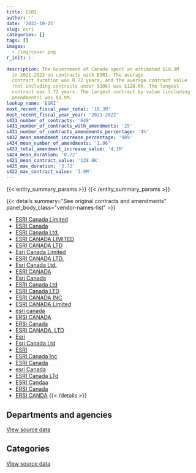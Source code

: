 ```yaml
---
title: ESRI
author: ''
date: '2022-10-25'
slug: esri
categories: []
tags: []
images:
  - /img/cover.png
r_init: |-
  
description: The Government of Canada spent an estimated $18.3M
  in 2021-2022 on contracts with ESRI. The average
  contract duration was 0.72 years, and the average contract value
  (not including contracts under $10k) was $128.6K. The longest
  contract was 3.72 years. The largest contract by value (including
  amendments) was $3.9M.
lookup_name: 'ESRI'
most_recent_fiscal_year_total: '18.3M'
most_recent_fiscal_year_year: '2021-2022'
s431_number_of_contracts: '648'
s431_number_of_contracts_with_amendments: '25'
s431_number_of_contracts_amendments_percentage: '4%'
s432_mean_amendment_increase_percentage: '90%'
s434_mean_number_of_amendments: '1.96'
s433_total_amendment_increase_value: '4.1M'
s424_mean_duration: '0.72'
s421_mean_contract_value: '128.6K'
s425_max_duration: '3.72'
s422_max_contract_value: '3.9M'
---
```


<script src="/rmarkdown-libs/htmlwidgets/htmlwidgets.js"></script>
<link href="/rmarkdown-libs/datatables-css/datatables-crosstalk.css" rel="stylesheet" />
<script src="/rmarkdown-libs/datatables-binding/datatables.js"></script>
<script src="/rmarkdown-libs/jquery/jquery-3.6.0.min.js"></script>
<link href="/rmarkdown-libs/dt-core-bootstrap/css/dataTables.bootstrap.min.css" rel="stylesheet" />
<link href="/rmarkdown-libs/dt-core-bootstrap/css/dataTables.bootstrap.extra.css" rel="stylesheet" />
<script src="/rmarkdown-libs/dt-core-bootstrap/js/jquery.dataTables.min.js"></script>
<script src="/rmarkdown-libs/dt-core-bootstrap/js/dataTables.bootstrap.min.js"></script>
<link href="/rmarkdown-libs/crosstalk/css/crosstalk.min.css" rel="stylesheet" />
<script src="/rmarkdown-libs/crosstalk/js/crosstalk.min.js"></script>
<script src="/rmarkdown-libs/htmlwidgets/htmlwidgets.js"></script>
<link href="/rmarkdown-libs/datatables-css/datatables-crosstalk.css" rel="stylesheet" />
<script src="/rmarkdown-libs/datatables-binding/datatables.js"></script>
<script src="/rmarkdown-libs/jquery/jquery-3.6.0.min.js"></script>
<link href="/rmarkdown-libs/dt-core-bootstrap/css/dataTables.bootstrap.min.css" rel="stylesheet" />
<link href="/rmarkdown-libs/dt-core-bootstrap/css/dataTables.bootstrap.extra.css" rel="stylesheet" />
<script src="/rmarkdown-libs/dt-core-bootstrap/js/jquery.dataTables.min.js"></script>
<script src="/rmarkdown-libs/dt-core-bootstrap/js/dataTables.bootstrap.min.js"></script>
<link href="/rmarkdown-libs/crosstalk/css/crosstalk.min.css" rel="stylesheet" />
<script src="/rmarkdown-libs/crosstalk/js/crosstalk.min.js"></script>

{{< entity_summary_params >}}
{{< /entity_summary_params >}}

{{< details summary="See original contracts and amendments" panel_body_class="vendor-names-list" >}}
- [ESRI Canada Limited](https://search.open.canada.ca/en/ct/?sort=contract_value_f%20desc&page=1&search_text=%22ESRI%20Canada%20Limited%22)
- [ESRI Canada](https://search.open.canada.ca/en/ct/?sort=contract_value_f%20desc&page=1&search_text=%22ESRI%20Canada%22)
- [ESRI Canada Ltd.](https://search.open.canada.ca/en/ct/?sort=contract_value_f%20desc&page=1&search_text=%22ESRI%20Canada%20Ltd.%22)
- [ESRI CANADA LIMITED](https://search.open.canada.ca/en/ct/?sort=contract_value_f%20desc&page=1&search_text=%22ESRI%20CANADA%20LIMITED%22)
- [ESRI CANADA LTD](https://search.open.canada.ca/en/ct/?sort=contract_value_f%20desc&page=1&search_text=%22ESRI%20CANADA%20LTD%22)
- [Esri Canada Limited](https://search.open.canada.ca/en/ct/?sort=contract_value_f%20desc&page=1&search_text=%22Esri%20Canada%20Limited%22)
- [ESRI CANADA LTD.](https://search.open.canada.ca/en/ct/?sort=contract_value_f%20desc&page=1&search_text=%22ESRI%20CANADA%20LTD.%22)
- [Esri Canada Ltd.](https://search.open.canada.ca/en/ct/?sort=contract_value_f%20desc&page=1&search_text=%22Esri%20Canada%20Ltd.%22)
- [ESRI CANADA](https://search.open.canada.ca/en/ct/?sort=contract_value_f%20desc&page=1&search_text=%22ESRI%20CANADA%22)
- [Esri Canada](https://search.open.canada.ca/en/ct/?sort=contract_value_f%20desc&page=1&search_text=%22Esri%20Canada%22)
- [ESRI Canada Ltd](https://search.open.canada.ca/en/ct/?sort=contract_value_f%20desc&page=1&search_text=%22ESRI%20Canada%20Ltd%22)
- [ESRI Canada LTD](https://search.open.canada.ca/en/ct/?sort=contract_value_f%20desc&page=1&search_text=%22ESRI%20Canada%20LTD%22)
- [ESRI CANADA INC](https://search.open.canada.ca/en/ct/?sort=contract_value_f%20desc&page=1&search_text=%22ESRI%20CANADA%20INC%22)
- [ESRI CANADA Limited](https://search.open.canada.ca/en/ct/?sort=contract_value_f%20desc&page=1&search_text=%22ESRI%20CANADA%20Limited%22)
- [esri canada](https://search.open.canada.ca/en/ct/?sort=contract_value_f%20desc&page=1&search_text=%22esri%20canada%22)
- [ERSI CANADA](https://search.open.canada.ca/en/ct/?sort=contract_value_f%20desc&page=1&search_text=%22ERSI%20CANADA%22)
- [ERSi Canada](https://search.open.canada.ca/en/ct/?sort=contract_value_f%20desc&page=1&search_text=%22ERSi%20Canada%22)
- [ESRI CANADA, LTD](https://search.open.canada.ca/en/ct/?sort=contract_value_f%20desc&page=1&search_text=%22ESRI%20CANADA%2c%20LTD%22)
- [Esri](https://search.open.canada.ca/en/ct/?sort=contract_value_f%20desc&page=1&search_text=%22Esri%22)
- [Esri Canada Ltd](https://search.open.canada.ca/en/ct/?sort=contract_value_f%20desc&page=1&search_text=%22Esri%20Canada%20Ltd%22)
- [ESRI](https://search.open.canada.ca/en/ct/?sort=contract_value_f%20desc&page=1&search_text=%22ESRI%22)
- [ESRI Canada Inc](https://search.open.canada.ca/en/ct/?sort=contract_value_f%20desc&page=1&search_text=%22ESRI%20Canada%20Inc%22)
- [ESRI Canada](https://search.open.canada.ca/en/ct/?sort=contract_value_f%20desc&page=1&search_text=%22ESRI%20%20Canada%22)
- [esri Canada](https://search.open.canada.ca/en/ct/?sort=contract_value_f%20desc&page=1&search_text=%22esri%20Canada%22)
- [ESRI Canada LTd](https://search.open.canada.ca/en/ct/?sort=contract_value_f%20desc&page=1&search_text=%22ESRI%20Canada%20LTd%22)
- [ESRI Candaa](https://search.open.canada.ca/en/ct/?sort=contract_value_f%20desc&page=1&search_text=%22ESRI%20Candaa%22)
- [ERSI Canada](https://search.open.canada.ca/en/ct/?sort=contract_value_f%20desc&page=1&search_text=%22ERSI%20Canada%22)
- [ERSI CANDA](https://search.open.canada.ca/en/ct/?sort=contract_value_f%20desc&page=1&search_text=%22ERSI%20CANDA%22)
{{< /details >}}

## Departments and agencies

<div id="htmlwidget-1" style="width:100%;height:auto;" class="datatables html-widget"></div>
<script type="application/json" data-for="htmlwidget-1">{"x":{"style":"bootstrap","filter":"none","vertical":false,"data":[["<a href=\"/departments/aafc-aac/\">Agriculture and Agri-Food Canada<\/a>","<a href=\"/departments/aandc-aadnc/\">Crown-Indigenous Relations and Northern Affairs Canada<\/a>","<a href=\"/departments/cbsa-asfc/\">Canada Border Services Agency<\/a>","<a href=\"/departments/cer-rec/\">Canada Energy Regulator<\/a>","<a href=\"/departments/cfia-acia/\">Canadian Food Inspection Agency<\/a>","<a href=\"/departments/cic/\">Immigration, Refugees and Citizenship Canada<\/a>","<a href=\"/departments/cnsc-ccsn/\">Canadian Nuclear Safety Commission<\/a>","<a href=\"/departments/cra-arc/\">Canada Revenue Agency<\/a>","<a href=\"/departments/csc-scc/\">Correctional Service of Canada<\/a>","<a href=\"/departments/dfatd-maecd/\">Global Affairs Canada<\/a>","<a href=\"/departments/dfo-mpo/\">Fisheries and Oceans Canada<\/a>","<a href=\"/departments/dnd-mdn/\">National Defence<\/a>","<a href=\"/departments/ec/\">Environment and Climate Change Canada<\/a>","<a href=\"/departments/elections/\">Elections Canada<\/a>","<a href=\"/departments/esdc-edsc/\">Employment and Social Development Canada<\/a>","<a href=\"/departments/hc-sc/\">Health Canada<\/a>","<a href=\"/departments/iaac-aeic/\">Impact Assessment Agency of Canada<\/a>","<a href=\"/departments/ijc-cmi/\">International Joint Commission<\/a>","<a href=\"/departments/infc/\">Infrastructure Canada<\/a>","<a href=\"/departments/isc-sac/\">Indigenous Services Canada<\/a>","<a href=\"/departments/nrc-cnrc/\">National Research Council Canada<\/a>","<a href=\"/departments/nrcan-rncan/\">Natural Resources Canada<\/a>","<a href=\"/departments/pc/\">Parks Canada<\/a>","<a href=\"/departments/pch/\">Canadian Heritage<\/a>","<a href=\"/departments/phac-aspc/\">Public Health Agency of Canada<\/a>","<a href=\"/departments/ps-sp/\">Public Safety Canada<\/a>","<a href=\"/departments/pwgsc-tpsgc/\">Public Services and Procurement Canada<\/a>","<a href=\"/departments/rcmp-grc/\">Royal Canadian Mounted Police<\/a>","<a href=\"/departments/statcan/\">Statistics Canada<\/a>","<a href=\"/departments/tc/\">Transport Canada<\/a>"],[309907.34,433170.61,20842.69,65830.38,43824.38,85317.4,14018.32,null,9077.21,140360.05,720774.48,4460857.66,849153.27,182396.79,82568.46,97751.07,28400.08,14729.98,null,31474.1,32234.13,1008338.43,870267.27,15603.26,48101.64,147304.84,132953.91,1192980.66,61162.55,310310.91],[101559.3,242440.67,55880.52,95464.6,58947.06,68442.83,null,null,null,850724.41,2003087.42,5627389.46,1524910.42,344481.4,228302.25,32368.58,93068.42,15420.42,24365.63,28472.17,33071.15,1038312.92,735030.35,50196.41,45371.08,129531.65,112162.19,628910.51,13561.13,141375.11],[334650.36,639890.17,1322.01,63088.78,143402.97,46390.83,39493.5,null,10246.07,815298.31,2839032.65,3679354.21,221851.52,353924.9,114918.89,7084.86,77918.37,15674.67,13881.5,106642.45,62532.23,1415305.96,709151.05,68350.42,363360.11,129389.63,111516.51,2255238.87,113741.22,273770.37],[1129027.3,47906.79,21419.07,128229.94,361019.04,152271.06,1558.65,12393.29,27529.83,1084217.56,3059501.21,4584752.99,1680676.41,466260.32,163541.61,35564.73,152958.06,15707,36986.52,680328.42,48576.29,1165674.93,771272.49,27358.47,28351.7,101759.38,158080.4,1129093.61,964523.05,93079.06]],"container":"<table class=\"table table-striped table-hover row-border order-column display\">\n  <thead>\n    <tr>\n      <th>Department<\/th>\n      <th>2018-2019<\/th>\n      <th>2019-2020<\/th>\n      <th>2020-2021<\/th>\n      <th>2021-2022<\/th>\n    <\/tr>\n  <\/thead>\n<\/table>","options":{"order":[[4,"desc"]],"pageLength":10,"autoWidth":true,"columnDefs":[{"targets":1,"render":"function(data, type, row, meta) {\n    return type !== 'display' ? data : DTWidget.formatCurrency(data, \"$\", 2, 3, \",\", \".\", true, null);\n  }"},{"targets":2,"render":"function(data, type, row, meta) {\n    return type !== 'display' ? data : DTWidget.formatCurrency(data, \"$\", 2, 3, \",\", \".\", true, null);\n  }"},{"targets":3,"render":"function(data, type, row, meta) {\n    return type !== 'display' ? data : DTWidget.formatCurrency(data, \"$\", 2, 3, \",\", \".\", true, null);\n  }"},{"targets":4,"render":"function(data, type, row, meta) {\n    return type !== 'display' ? data : DTWidget.formatCurrency(data, \"$\", 2, 3, \",\", \".\", true, null);\n  }"},{"width":"16%","targets":[1,2,3,4]},{"className":"dt-right","targets":[1,2,3,4]}],"orderClasses":false}},"evals":["options.columnDefs.0.render","options.columnDefs.1.render","options.columnDefs.2.render","options.columnDefs.3.render"],"jsHooks":[]}</script>
<p class="text-right">
<a href="https://github.com/GoC-Spending/contracts-data/tree/main/data/out/vendors/esri/summary_by_fiscal_year_by_department.csv" class="source-data-link btn btn-link">View source data</a>
</p>

## Categories

<div id="htmlwidget-2" style="width:100%;height:auto;" class="datatables html-widget"></div>
<script type="application/json" data-for="htmlwidget-2">{"x":{"style":"bootstrap","filter":"none","vertical":false,"data":[["<a href=\"/categories/other/\">(Other)<\/a>","<a href=\"/categories/facilities_and_construction/\">Facilities and construction<\/a>","<a href=\"/categories/office_management/\">Office management<\/a>","<a href=\"/categories/defence/\">Defence<\/a>","<a href=\"/categories/professional_services/\">Professional services<\/a>","<a href=\"/categories/information_technology/\">Information technology<\/a>","<a href=\"/categories/industrial_products_and_services/\">Industrial products and services<\/a>","<a href=\"/categories/human_capital/\">Human capital<\/a>"],[null,null,10007.28,4460857.66,114697.42,6767399.64,null,56749.87],[null,null,null,5616710.96,74743.39,8490258.58,null,141135.12],[33671.7,null,null,3666187.21,59680.83,11243647.5,13167,10069.17],[null,643712.33,null,3889639.47,116002.84,13622740.39,null,57524.16]],"container":"<table class=\"table table-striped table-hover row-border order-column display\">\n  <thead>\n    <tr>\n      <th>Category<\/th>\n      <th>2018-2019<\/th>\n      <th>2019-2020<\/th>\n      <th>2020-2021<\/th>\n      <th>2021-2022<\/th>\n    <\/tr>\n  <\/thead>\n<\/table>","options":{"order":[[4,"desc"]],"dom":"t","pageLength":30,"autoWidth":true,"columnDefs":[{"targets":1,"render":"function(data, type, row, meta) {\n    return type !== 'display' ? data : DTWidget.formatCurrency(data, \"$\", 2, 3, \",\", \".\", true, null);\n  }"},{"targets":2,"render":"function(data, type, row, meta) {\n    return type !== 'display' ? data : DTWidget.formatCurrency(data, \"$\", 2, 3, \",\", \".\", true, null);\n  }"},{"targets":3,"render":"function(data, type, row, meta) {\n    return type !== 'display' ? data : DTWidget.formatCurrency(data, \"$\", 2, 3, \",\", \".\", true, null);\n  }"},{"targets":4,"render":"function(data, type, row, meta) {\n    return type !== 'display' ? data : DTWidget.formatCurrency(data, \"$\", 2, 3, \",\", \".\", true, null);\n  }"},{"width":"16%","targets":[1,2,3,4]},{"className":"dt-right","targets":[1,2,3,4]}],"orderClasses":false,"lengthMenu":[10,25,30,50,100]}},"evals":["options.columnDefs.0.render","options.columnDefs.1.render","options.columnDefs.2.render","options.columnDefs.3.render"],"jsHooks":[]}</script>
<p class="text-right">
<a href="https://github.com/GoC-Spending/contracts-data/tree/main/data/out/vendors/esri/summary_by_fiscal_year_by_category.csv" class="source-data-link btn btn-link">View source data</a>
</p>
